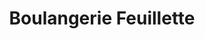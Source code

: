 ---
title: "Boulangerie Feuillette"
url: /sainte-marguerite/boulangerie-feuillette/
shop: boulangerie
---